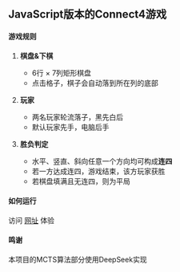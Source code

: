 ## JavaScript版本的Connect4游戏

#### 游戏规则

1. **棋盘&下棋**
	- 6行 × 7列矩形棋盘
	- 点击格子，棋子会自动落到所在列的底部

2. **玩家**
	- 两名玩家轮流落子，黑先白后
	- 默认玩家先手，电脑后手

3. **胜负判定**
	- 水平、竖直、斜向任意一个方向均可构成**连四**
	- 若一方达成连四，游戏结束，该方玩家获胜
	- 若棋盘填满且无连四，则为平局

#### 如何运行

访问 [网址](https://github.io/hrwangcn/connect4) 体验 


#### 鸣谢

本项目的MCTS算法部分使用DeepSeek实现